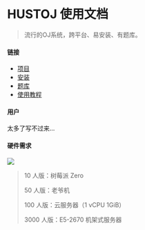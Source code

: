 # HUSTOJ 使用文档

> 流行的OJ系统，跨平台、易安装、有题库。

#### 链接

* [项目](https://github.com/zhblue/hustoj)
* [安装](/Install)
* [题库](http://tk.hustoj.com)
* [使用教程](/)

#### 用户

太多了写不过来...

#### 硬件需求

<div style="max-width:400px"><img src="images/hardware.png" /></div>


> 10 人版：树莓派 Zero
>
> 50 人版：老爷机
>
> 100 人版：云服务器（1 vCPU 1GiB）
>
> 3000 人版：E5-2670 机架式服务器
